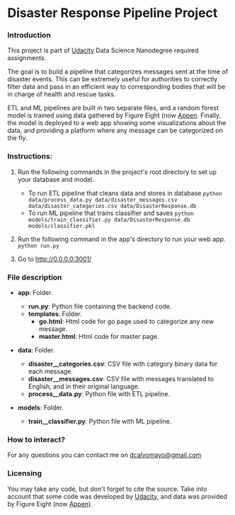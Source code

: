 # Disaster Response Pipeline Project

### Introduction
This project is part of [Udacity](www.udacity.com) Data Science Nanodegree required assignments.

The goal is to build a pipeline that categorizes messages sent at the time of disaster events. This can be extremely useful for authorities to correctly filter data and pass in an efficient way to corresponding bodies that will be in charge of health and rescue tasks.

ETL and ML pipelines are built in two separate files, and a random forest model is trained using data gathered by Figure Eight (now [Appen](appen.com). Finally, the model is deployed to a web app showing some visualizations about the data, and providing a platform where any message can be categorized on the fly.

### Instructions:
1. Run the following commands in the project's root directory to set up your database and model.

    - To run ETL pipeline that cleans data and stores in database
        `python data/process_data.py data/disaster_messages.csv data/disaster_categories.csv data/DisasterResponse.db`
    - To run ML pipeline that trains classifier and saves
        `python models/train_classifier.py data/DisasterResponse.db models/classifier.pkl`

2. Run the following command in the app's directory to run your web app.
    `python run.py`

3. Go to http://0.0.0.0:3001/

### File description
- **app**: Folder.
  - **run.py**: Python file containing the backend code.
  - **templates**: Folder.
    - **go.html**: Html code for go page used to categorize any new message.
    - **master.html**: Html code for master page.

- **data**: Folder.
  - **disaster__categories.csv**: CSV file with category binary data for each message.
  - **disaster__messages.csv**: CSV file with messages translated to English, and in their original language.
  - **process__data.py**: Python file with ETL pipeline.

- **models**: Folder.
  - **train__classifier.py**: Python file with ML pipeline.

### How to interact?
For any questions you can contact me on dcalvomayo@gmail.com

### Licensing
You may take any code, but don't forget to cite the source. Take into account that some code was developed by [Udacity](www.udacity.com), and data was provided by Figure Eight (now [Appen](appen.com)).

